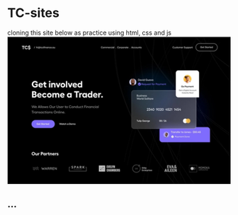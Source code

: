 # TC-sites
cloning this site below as practice using html, css and js
![image alt](https://github.com/MfrankUg/TC-sites/blob/d8504b2463e65a641e0faa3a26cffbebd20735e9/Design.png)
## ...
